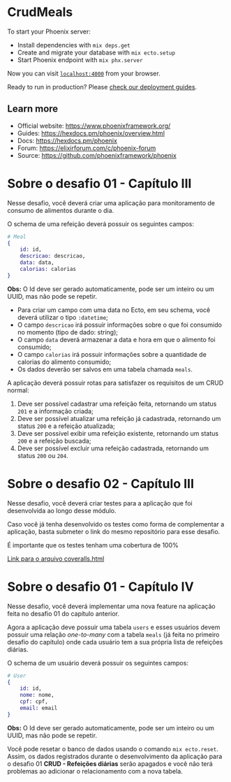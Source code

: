 # CrudMeals

To start your Phoenix server:

  * Install dependencies with `mix deps.get`
  * Create and migrate your database with `mix ecto.setup`
  * Start Phoenix endpoint with `mix phx.server`

Now you can visit [`localhost:4000`](http://localhost:4000) from your browser.

Ready to run in production? Please [check our deployment guides](https://hexdocs.pm/phoenix/deployment.html).

## Learn more

  * Official website: https://www.phoenixframework.org/
  * Guides: https://hexdocs.pm/phoenix/overview.html
  * Docs: https://hexdocs.pm/phoenix
  * Forum: https://elixirforum.com/c/phoenix-forum
  * Source: https://github.com/phoenixframework/phoenix


  

# Sobre o desafio 01 - Capítulo III

Nesse desafio, você deverá criar uma aplicação para monitoramento de consumo de alimentos durante o dia.

O schema de uma refeição deverá possuir os seguintes campos:

```elixir
# Meal
{
	id: id,
	descricao: descricao,
	data: data,
	calorias: calorias
}
```

**Obs:** O Id deve ser gerado automaticamente, pode ser um inteiro ou um UUID, mas não pode se repetir.

- Para criar um campo com uma data no Ecto, em seu schema, você deverá utilizar o tipo `:datetime`;
- O campo `descricao` irá possuir informações sobre o que foi consumido no momento (tipo de dado: string);
- O campo `data` deverá armazenar a data e hora em que o alimento foi consumido;
- O campo `calorias` irá possuir informações sobre a quantidade de calorias do alimento consumido;
- Os dados deverão ser salvos em uma tabela chamada `meals`.

A aplicação deverá possuir rotas para satisfazer os requisitos de um CRUD normal:

1. Deve ser possível cadastrar uma refeição feita, retornando um status `201` e a informação criada;
2. Deve ser possível atualizar uma refeição já cadastrada, retornando um status `200` e a refeição atualizada;
3. Deve ser possível exibir uma refeição existente, retornando um status `200` e a refeição buscada;
4. Deve ser possível excluir uma refeição cadastrada, retornando um status `200` ou `204`.

# Sobre o desafio 02 - Capítulo III

Nesse desafio, você deverá criar testes para a aplicação que foi desenvolvida ao longo desse módulo. 

Caso você já tenha desenvolvido os testes como forma de complementar a aplicação, basta submeter o link do mesmo repositório para esse desafio.

É importante que os testes tenham uma cobertura de 100%

[Link para o arquivo coveralls.html](https://rawgit.com/svgreve/crud_meals/main/cover/excoveralls.html)

# Sobre o desafio 01 - Capítulo IV

Nesse desafio, você deverá implementar uma nova feature na aplicação feita no desafio 01 do capítulo anterior.

Agora a aplicação deve possuir uma tabela `users` e esses usuários devem possuir uma relação *one-to-many* com a tabela `meals` (já feita no primeiro desafio do capítulo) onde cada usuário tem a sua própria lista de refeições diárias.

O schema de um usuário deverá possuir os seguintes campos:

```elixir
# User
{
	id: id,
	nome: nome,
	cpf: cpf,
	email: email
}
```

**Obs:** O Id deve ser gerado automaticamente, pode ser um inteiro ou um UUID, mas não pode se repetir.

Você pode resetar o banco de dados usando o comando `mix ecto.reset`. Assim, os dados registrados durante o desenvolvimento da aplicação para o desafio 01 **CRUD - Refeições diárias** serão apagados e você não terá problemas ao adicionar o relacionamento com a nova tabela.